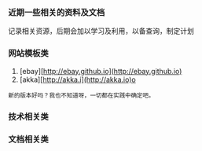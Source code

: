 ### 近期一些相关的资料及文档

记录相关资源，后期会加以学习及利用，以备查询，制定计划

### 网站模板类

1. \[ebay\][http://ebay.github.io](http://ebay.github.io)
2. \[akka\][http://akka.i](http://akka.io)o

```
新的版本好吗？我也不知道呀，一切都在实践中确定吧。
```

### 技术相关类

### 文档相关类



